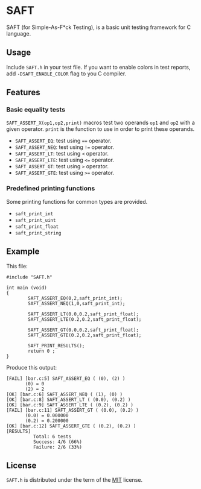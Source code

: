# SAFT

SAFT (for Simple-As-F*ck Testing), is a basic unit testing framework
for C language.

## Usage

Include `SAFT.h` in your test file. If you want to enable colors in
test reports, add `-DSAFT_ENABLE_COLOR` flag to you C compiler.

## Features

### Basic equality tests

`SAFT_ASSERT_X(op1,op2,print)` macros test two operands `op1` and
`op2` with a given operator. `print` is the function to use in order
to print these operands.

* `SAFT_ASSERT_EQ`: test using `==` operator.
* `SAFT_ASSERT_NEQ`: test using `!=` operator.
* `SAFT_ASSERT_LT`: test using `<` operator.
* `SAFT_ASSERT_LTE`: test using `<=` operator.
* `SAFT_ASSERT_GT`: test using `>` operator.
* `SAFT_ASSERT_GTE`: test using `>=` operator.

### Predefined printing functions

Some printing functions for common types are provided.

* `saft_print_int`
* `saft_print_uint`
* `saft_print_float`
* `saft_print_string`

## Example

This file:
```
#include "SAFT.h"

int main (void)
{
        SAFT_ASSERT_EQ(0,2,saft_print_int);
        SAFT_ASSERT_NEQ(1,0,saft_print_int);

        SAFT_ASSERT_LT(0.0,0.2,saft_print_float);
        SAFT_ASSERT_LTE(0.2,0.2,saft_print_float);

        SAFT_ASSERT_GT(0.0,0.2,saft_print_float);
        SAFT_ASSERT_GTE(0.2,0.2,saft_print_float);

        SAFT_PRINT_RESULTS();
        return 0 ;
}
```

Produce this output:
```
[FAIL] [bar.c:5] SAFT_ASSERT_EQ ( (0), (2) )
       (0) = 0
       (2) = 2
[OK] [bar.c:6] SAFT_ASSERT_NEQ ( (1), (0) )
[OK] [bar.c:8] SAFT_ASSERT_LT ( (0.0), (0.2) )
[OK] [bar.c:9] SAFT_ASSERT_LTE ( (0.2), (0.2) )
[FAIL] [bar.c:11] SAFT_ASSERT_GT ( (0.0), (0.2) )
       (0.0) = 0.000000
       (0.2) = 0.200000
[OK] [bar.c:12] SAFT_ASSERT_GTE ( (0.2), (0.2) )
[RESULTS]
          Total: 6 tests
          Success: 4/6 (66%)
          Failure: 2/6 (33%)
```

## License

`SAFT.h` is distributed under the term of the
[MIT](http://opensource.org/licenses/MIT) license.
